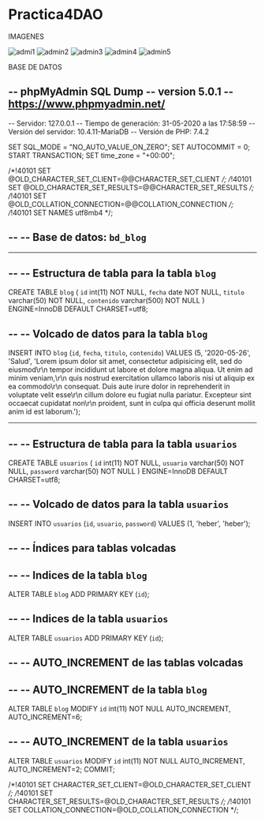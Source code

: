 # Practica4DAO

IMAGENES

![admi1](https://user-images.githubusercontent.com/66339650/83952954-4341ad00-a802-11ea-8765-36485bcd238f.jpg)
![admin2](https://user-images.githubusercontent.com/66339650/83952959-49d02480-a802-11ea-9808-6301d759f566.png)
![admin3](https://user-images.githubusercontent.com/66339650/83952968-56ed1380-a802-11ea-8a8f-3c9f506d471d.png)
![admin4](https://user-images.githubusercontent.com/66339650/83952971-5a809a80-a802-11ea-99e8-970c2f92fb90.jpg)
![admin5](https://user-images.githubusercontent.com/66339650/83952974-61a7a880-a802-11ea-8272-3a56f10e223a.jpg)

BASE DE DATOS

-- phpMyAdmin SQL Dump
-- version 5.0.1
-- https://www.phpmyadmin.net/
--
-- Servidor: 127.0.0.1
-- Tiempo de generación: 31-05-2020 a las 17:58:59
-- Versión del servidor: 10.4.11-MariaDB
-- Versión de PHP: 7.4.2

SET SQL_MODE = "NO_AUTO_VALUE_ON_ZERO";
SET AUTOCOMMIT = 0;
START TRANSACTION;
SET time_zone = "+00:00";


/*!40101 SET @OLD_CHARACTER_SET_CLIENT=@@CHARACTER_SET_CLIENT */;
/*!40101 SET @OLD_CHARACTER_SET_RESULTS=@@CHARACTER_SET_RESULTS */;
/*!40101 SET @OLD_COLLATION_CONNECTION=@@COLLATION_CONNECTION */;
/*!40101 SET NAMES utf8mb4 */;

--
-- Base de datos: `bd_blog`
--

-- --------------------------------------------------------

--
-- Estructura de tabla para la tabla `blog`
--

CREATE TABLE `blog` (
  `id` int(11) NOT NULL,
  `fecha` date NOT NULL,
  `titulo` varchar(50) NOT NULL,
  `contenido` varchar(500) NOT NULL
) ENGINE=InnoDB DEFAULT CHARSET=utf8;

--
-- Volcado de datos para la tabla `blog`
--

INSERT INTO `blog` (`id`, `fecha`, `titulo`, `contenido`) VALUES
(5, '2020-05-26', 'Salud', 'Lorem ipsum dolor sit amet, consectetur adipisicing elit, sed do eiusmod\r\n			tempor incididunt ut labore et dolore magna aliqua. Ut enim ad minim veniam,\r\n			quis nostrud exercitation ullamco laboris nisi ut aliquip ex ea commodo\r\n			consequat. Duis aute irure dolor in reprehenderit in voluptate velit esse\r\n			cillum dolore eu fugiat nulla pariatur. Excepteur sint occaecat cupidatat non\r\n			proident, sunt in culpa qui officia deserunt mollit anim id est laborum.');

-- --------------------------------------------------------

--
-- Estructura de tabla para la tabla `usuarios`
--

CREATE TABLE `usuarios` (
  `id` int(11) NOT NULL,
  `usuario` varchar(50) NOT NULL,
  `password` varchar(50) NOT NULL
) ENGINE=InnoDB DEFAULT CHARSET=utf8;

--
-- Volcado de datos para la tabla `usuarios`
--

INSERT INTO `usuarios` (`id`, `usuario`, `password`) VALUES
(1, 'heber', 'heber');

--
-- Índices para tablas volcadas
--

--
-- Indices de la tabla `blog`
--
ALTER TABLE `blog`
  ADD PRIMARY KEY (`id`);

--
-- Indices de la tabla `usuarios`
--
ALTER TABLE `usuarios`
  ADD PRIMARY KEY (`id`);

--
-- AUTO_INCREMENT de las tablas volcadas
--

--
-- AUTO_INCREMENT de la tabla `blog`
--
ALTER TABLE `blog`
  MODIFY `id` int(11) NOT NULL AUTO_INCREMENT, AUTO_INCREMENT=6;

--
-- AUTO_INCREMENT de la tabla `usuarios`
--
ALTER TABLE `usuarios`
  MODIFY `id` int(11) NOT NULL AUTO_INCREMENT, AUTO_INCREMENT=2;
COMMIT;

/*!40101 SET CHARACTER_SET_CLIENT=@OLD_CHARACTER_SET_CLIENT */;
/*!40101 SET CHARACTER_SET_RESULTS=@OLD_CHARACTER_SET_RESULTS */;
/*!40101 SET COLLATION_CONNECTION=@OLD_COLLATION_CONNECTION */;
